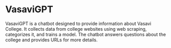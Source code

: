 # VasaviGPT
VasaviGPT is a chatbot designed to provide information about Vasavi College. It collects data from college websites using web scraping, categorizes it, and trains a model. The chatbot answers questions about the college and provides URLs for more details.
